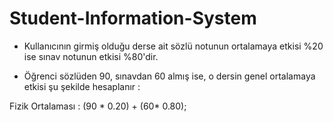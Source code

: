 # Student-Information-System

* Kullanıcının girmiş olduğu derse ait sözlü notunun ortalamaya etkisi %20 ise sınav notunun etkisi %80'dir.

* Öğrenci sözlüden 90, sınavdan 60 almış ise, o dersin genel ortalamaya etkisi şu şekilde hesaplanır :

Fizik Ortalaması : (90 * 0.20) + (60* 0.80);
